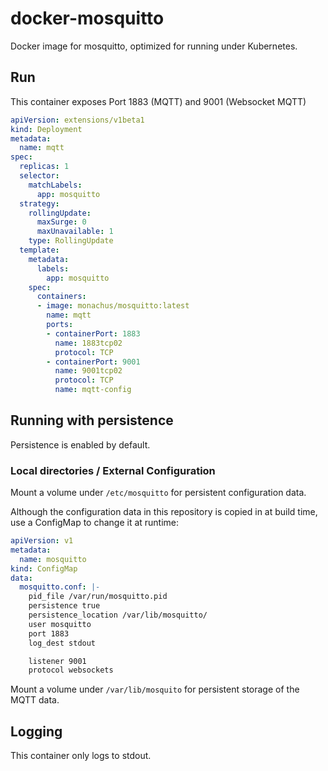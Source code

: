 docker-mosquitto
================

Docker image for mosquitto, optimized for running under Kubernetes.

## Run

This container exposes Port 1883 (MQTT) and 9001 (Websocket MQTT)

```yaml
apiVersion: extensions/v1beta1
kind: Deployment
metadata:
  name: mqtt
spec:
  replicas: 1
  selector:
    matchLabels:
      app: mosquitto
  strategy:
    rollingUpdate:
      maxSurge: 0
      maxUnavailable: 1
    type: RollingUpdate
  template:
    metadata:
      labels:
        app: mosquitto
    spec:
      containers:
      - image: monachus/mosquitto:latest
        name: mqtt
        ports:
        - containerPort: 1883
          name: 1883tcp02
          protocol: TCP
        - containerPort: 9001
          name: 9001tcp02
          protocol: TCP
          name: mqtt-config
```


## Running with persistence

Persistence is enabled by default. 

### Local directories / External Configuration

Mount a volume under `/etc/mosquitto` for persistent configuration data.

Although the configuration data in this repository is copied in at build time, use a ConfigMap to change it at runtime:

```yaml
apiVersion: v1
metadata:
  name: mosquitto
kind: ConfigMap
data:
  mosquitto.conf: |-
    pid_file /var/run/mosquitto.pid
    persistence true
    persistence_location /var/lib/mosquitto/
    user mosquitto
    port 1883
    log_dest stdout

    listener 9001
    protocol websockets
```

Mount a volume under `/var/lib/mosquito` for persistent storage of the MQTT data.

## Logging

This container only logs to stdout.




